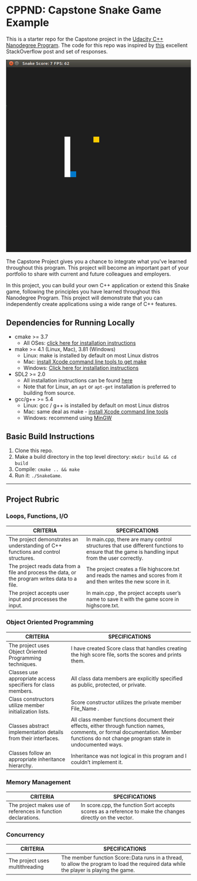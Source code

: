 # CPPND: Capstone Snake Game Example

This is a starter repo for the Capstone project in the [Udacity C++ Nanodegree Program](https://www.udacity.com/course/c-plus-plus-nanodegree--nd213). The code for this repo was inspired by [this](https://codereview.stackexchange.com/questions/212296/snake-game-in-c-with-sdl) excellent StackOverflow post and set of responses.

<img src="snake_game.gif"/>

The Capstone Project gives you a chance to integrate what you've learned throughout this program. This project will become an important part of your portfolio to share with current and future colleagues and employers.

In this project, you can build your own C++ application or extend this Snake game, following the principles you have learned throughout this Nanodegree Program. This project will demonstrate that you can independently create applications using a wide range of C++ features.

## Dependencies for Running Locally
* cmake >= 3.7
  * All OSes: [click here for installation instructions](https://cmake.org/install/)
* make >= 4.1 (Linux, Mac), 3.81 (Windows)
  * Linux: make is installed by default on most Linux distros
  * Mac: [install Xcode command line tools to get make](https://developer.apple.com/xcode/features/)
  * Windows: [Click here for installation instructions](http://gnuwin32.sourceforge.net/packages/make.htm)
* SDL2 >= 2.0
  * All installation instructions can be found [here](https://wiki.libsdl.org/Installation)
  * Note that for Linux, an `apt` or `apt-get` installation is preferred to building from source.
* gcc/g++ >= 5.4
  * Linux: gcc / g++ is installed by default on most Linux distros
  * Mac: same deal as make - [install Xcode command line tools](https://developer.apple.com/xcode/features/)
  * Windows: recommend using [MinGW](http://www.mingw.org/)

## Basic Build Instructions

1. Clone this repo.
2. Make a build directory in the top level directory: `mkdir build && cd build`
3. Compile: `cmake .. && make`
4. Run it: `./SnakeGame`.
_________________________________________________________________________________________________________________________________________________________________________________
## Project Rubric

### Loops, Functions, I/O

CRITERIA|SPECIFICATIONS
---|---
The project demonstrates an understanding of C++ functions and control structures.|In main.cpp, there are many control structures that use different functions to ensure that the game is handling input from the user correctly.
The project reads data from a file and process the data, or the program writes data to a file.|The project creates a file highscore.txt and reads the names and scores from it and then writes the new score in it.
The project accepts user input and processes the input.|In main.cpp , the project accepts user’s name to save it with the game score in highscore.txt.

### Object Oriented Programming

CRITERIA|SPECIFICATIONS
---|---
The project uses Object Oriented Programming techniques.|I have created Score class that handles creating the high score file, sorts the scores and prints them.
Classes use appropriate access specifiers for class members.|All class data members are explicitly specified as public, protected, or private.
Class constructors utilize member initialization lists.|Score constructor utilizes the private member File_Name .
Classes abstract implementation details from their interfaces.|All class member functions document their effects, either through function names, comments, or formal documentation. Member functions do not change program state in undocumented ways.
Classes follow an appropriate inheritance hierarchy.|Inheritance was not logical in this program and I couldn’t implement it.

### Memory Management
CRITERIA|SPECIFICATIONS
---|---
The project makes use of references in function declarations.|In score.cpp, the function Sort accepts scores as a reference to make the changes directly on the vector.

### Concurrency
CRITERIA|SPECIFICATIONS
---|---
The project uses multithreading|The member function Score::Data runs in a thread, to allow the program to load the required data while the player is playing the game.

